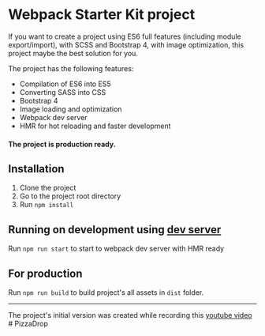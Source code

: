 # Webpack Starter Kit project

If you want to create a project using ES6 full features (including module export/import), 
with SCSS and Bootstrap 4, with image optimization, this project maybe the best solution for you. 

The project has the following features:

 - Compilation of ES6 into ES5
 - Converting SASS into CSS
 - Bootstrap 4
 - Image loading and optimization
 - Webpack dev server
 - HMR for hot reloading and faster development
 
#### The project is production ready.
 
## Installation
1. Clone the project
2. Go to the project root directory
3. Run `npm install`

## Running on development using [dev server](https://github.com/webpack/webpack-dev-server)

Run `npm run start` to start to webpack dev server with HMR ready

## For production 

Run `npm run build` to build project's all assets in `dist` folder.

----------------------
The project's initial version was created while recording this [youtube video](https://youtu.be/EpCz8bwtx5I)
#   P i z z a D r o p  
 